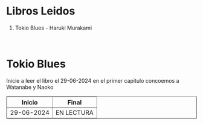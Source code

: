 # Libros Leidos

<body>
    <ol>
        <li>Tokio Blues - Haruki Murakami</li>  
    </ol>
</body>
<br>
<h1>Tokio Blues</h1>  
 <p>Inicie a leer el libro el 29-06-2024 en el primer capitulo concoemos a Watanabe y Naoko</p>
<body>  
    <table border="1">
        <tr>
            <th>Inicio</th>
            <th>Final</th>
        </tr>
        <tr>
            <td>29-06-2024</td>
            <td>EN LECTURA</td>
        </tr>
    </table>
</body>
